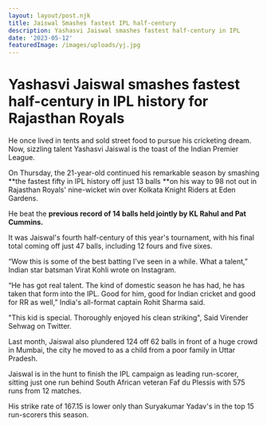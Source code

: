 ```yaml
---
layout: layout/post.njk
title: Jaiswal Smashes fastest IPL half-century
description: Yashasvi Jaiswal smashes fastest half-century in IPL
date: '2023-05-12'
featuredImage: /images/uploads/yj.jpg
---
```

# **Yashasvi Jaiswal smashes fastest half-century in IPL history for Rajasthan Royals**

He once lived in tents and sold street food to pursue his cricketing dream. Now, sizzling talent Yashasvi Jaiswal is the toast of the Indian Premier League.



On Thursday, the 21-year-old continued his remarkable season by smashing **the fastest fifty in IPL history off just 13 balls **on his way to 98 not out in Rajasthan Royals' nine-wicket win over Kolkata Knight Riders at Eden Gardens.



He beat the **previous record of 14 balls held jointly by KL Rahul and Pat Cummins.**



It was Jaiswal's fourth half-century of this year's tournament, with his final total coming off just 47 balls, including 12 fours and five sixes.



“Wow this is some of the best batting I've seen in a while. What a talent,” Indian star batsman Virat Kohli wrote on Instagram.

“He has got real talent. The kind of domestic season he has had, he has taken that form into the IPL. Good for him, good for Indian cricket and good for RR as well,” India's all-format captain Rohit Sharma said.

"This kid is special. Thoroughly enjoyed his clean striking", Said Virender Sehwag on Twitter.



Last month, Jaiswal also plundered 124 off 62 balls in front of a huge crowd in Mumbai, the city he moved to as a child from a poor family in Uttar Pradesh.

Jaiswal is in the hunt to finish the IPL campaign as leading run-scorer, sitting just one run behind South African veteran Faf du Plessis with 575 runs from 12 matches.



His strike rate of 167.15 is lower only than Suryakumar Yadav's in the top 15 run-scorers this season.

